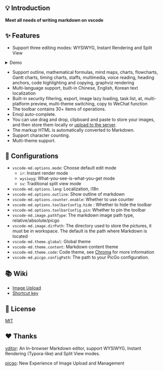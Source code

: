 ## 💡 Introduction

**Meet all needs of writing markdown on vscode**

## ✨ Features

- Support three editing modes: WYSIWYG, Instant Rendering and Split View

<details> <summary>Demo</summary> <img src="./docs/images/1.gif"/> </details>

- Support outline, mathematical formulas, mind maps, charts, flowcharts, Gantt charts, timing charts, staffs, multimedia, voice reading, heading anchors, code highlighting and copying, graphviz rendering
- Multi-language support, built-in Chinese, English, Korean text localization
- Built-in security filtering, export, image lazy loading, task list, at, multi-platform preview, multi-theme switching, copy to WeChat function
- The toolbar contains 30+ items of operations.
- Emoji auto-complete.
- You can use drag and drop, clipboard and paste to store your images, and then store them locally or [upload to the server](./docs/Upload-Image.md).
- The markup HTML is automatically converted to Markdown.
- Support character counting.
- Multi-theme support.

## 🔧 Configurations

- `vscode-md.options.mode`: Choose default edit mode
  - `ir`: Instant render mode
  - `wysiwyg`: What-you-see-is-what-you-get mode
  - `sv`: Traditional split view mode
- `vscode-md.options.lang`: Localization, i18n
- `vscode-md.options.outline`: Show outline of markdown
- `vscode-md.options.counter.enable`: Whether to use counter
- `vscode-md.options.toolbarConfig.hide` : Whether to hide the toolbar
- `vscode-md.options.toolbarConfig.pin`: Whether to pin the toolbar
- `vscode-md.image.pathType`: The markdown image path type, relative/absolute/picgo
- `vscode-md.image.dirPath`: The directory used to store the pictures, it must be in workspace. The default is the path where Markdown is located
- `vscode-md.theme.global`: Global theme
- `vscode-md.theme.content`: Markdown content theme
- `vscode-md.theme.code`: Code theme, see [Chroma](https://xyproto.github.io/splash/docs/all.html) for more information
- `vscode-md.picgo.configPath`: The path to your PicGo configuration.

## 📚 Wiki

- [Image Upload](./docs/Upload-Image.md)
- [Shortcut key](https://hacpai.com/article/1582778815353#English)

## 📄 License

[MIT](https://opensource.org/licenses/MIT)

## ❤️ Thanks

[vditor](https://vditor.b3log.org/): An In-browser Markdown editor, support WYSIWYG, Instant Rendering (Typora-like) and Split View modes.

[picgo](https://picgo.github.io/PicGo-Doc/en/guide/#instruction): New Experience of Image Upload and Management

